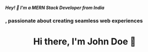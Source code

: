 #####                                      Hey! 👋 I'm a MERN Stack Developer from India
###                                                                                , passionate about creating seamless web experiences






<!--
- 🔭 I’m currently working on new MERN Stack project 
- 🌱 I’m currently learning MERN Stack , Machine-Learning
- 👯 I’m looking to collaborate on Web dev , open-source
- 💬 Ask me about MERN Stack
- 📫 How to reach me: himanshujainhj70662@gmail.com
- ⚡ Fun fact: I love pushing the boundaries of what's possible with code! 
-->


<h1 align="center">Hi there, I'm John Doe 👋</h1>
